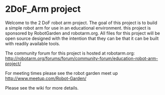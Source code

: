 # 2DoF_Arm project
Welcome to the 2 DoF robot arm project.   The goal of this project is to build a simple robot arm for use in an educational environment. this project is sponsored by RobotGarden and robotarm.org.   All files for this project will be open source designed with the intention that they can be that it can be built with readily available tools.

The community forum for this project is hosted at robotarm.org:
http://robotarm.org/forums/forum/community-forum/education-robot-arm-project/

For meeting times please see the robot garden meet up http://www.meetup.com/Robot-Garden/

Please see the wiki for more details.

